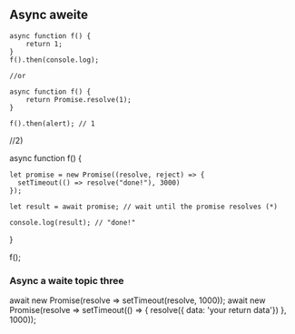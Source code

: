 ##  Async aweite

    async function f() {
        return 1;
    }
    f().then(console.log);

    //or

    async function f() {
        return Promise.resolve(1);
    }
    
    f().then(alert); // 1




//2)

    
async function f() {

    let promise = new Promise((resolve, reject) => {
      setTimeout(() => resolve("done!"), 3000)
    });
  
    let result = await promise; // wait until the promise resolves (*)
  
    console.log(result); // "done!"
  }
  
  f();


### Async a waite topic three

await new Promise(resolve => setTimeout(resolve, 1000));
await new Promise(resolve => setTimeout(() => { resolve({ data: 'your return data'}) }, 1000));


